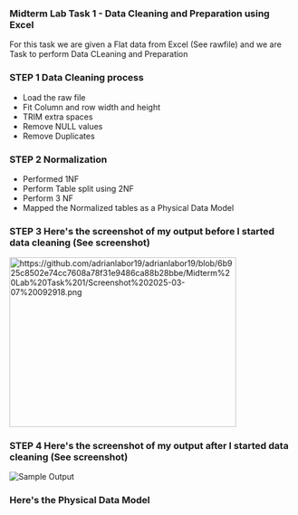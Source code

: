 ### Midterm Lab Task 1 - Data Cleaning and Preparation using Excel
For this task we are given a Flat data from Excel (See rawfile) and we are Task to perform Data CLeaning and Preparation 
### STEP 1 Data Cleaning process
- Load the raw file
- Fit Column and row width and height
- TRIM extra spaces
- Remove NULL values
- Remove Duplicates
### STEP 2 Normalization 
- Performed 1NF
- Perform Table split using 2NF
- Perform 3 NF
- Mapped the Normalized tables as a Physical Data Model
### STEP 3 Here's the screenshot of my output before I started data cleaning (See screenshot)
<img src="images/1.JPG" alt="https://github.com/adrianlabor19/adrianlabor19/blob/6b925c8502e74cc7608a78f31e9486ca88b28bbe/Midterm%20Lab%20Task%201/Screenshot%202025-03-07%20092918.png" width="400" height="300">

### STEP 4 Here's the screenshot of my output after I started data cleaning (See screenshot)
![Sample Output](images/1.JPG)
### Here's the Physical Data Model
